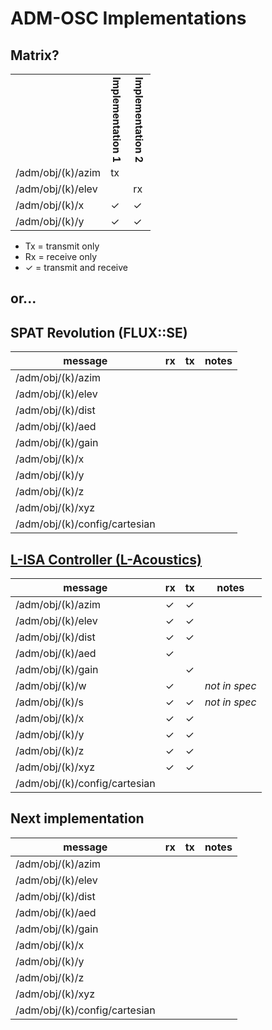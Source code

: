 # ADM-OSC Implementations

## Matrix?

<table>
    <tr>
        <th style="writing-mode:vertical-lr;"></th>
        <th style="writing-mode:vertical-lr;">Implementation 1</th>
        <th style="writing-mode:vertical-lr;">Implementation 2</th>
  </tr>
  <tr>
    <td>/adm/obj/(k)/azim </td>
    <td>tx</td>
    <td></td>
  </tr>
  <tr>
   <td>/adm/obj/(k)/elev</td>
    <td></td>
    <td>rx</td>
  </tr>
  <tr>
    <td>/adm/obj/(k)/x</td>
    <td>&#x2713;</td>
    <td>&#x2713;</td>
  </tr>
  <tr>
   <td>/adm/obj/(k)/y</td>
    <td>&#x2713;</td>
    <td>&#x2713;</td>
  </tr>
</table>

- Tx = transmit only
- Rx = receive only
- &#x2713; = transmit and receive

## or...

## SPAT Revolution (FLUX::SE)

|  message | rx | tx  | notes  |
|---|---|---|---|
| /adm/obj/(k)/azim | | |   |
| /adm/obj/(k)/elev | | |   |
| /adm/obj/(k)/dist | | |   |
| /adm/obj/(k)/aed  | | |   |
| /adm/obj/(k)/gain | | | |
| /adm/obj/(k)/x    | | |  |
| /adm/obj/(k)/y    | | |  |
| /adm/obj/(k)/z    | | |  |
| /adm/obj/(k)/xyz  | | |  |
| /adm/obj/(k)/config/cartesian | | | |

## [L-ISA Controller (L-Acoustics)](https://www.l-acoustics.com/products/l-isa-studio/)

|  message | rx | tx  | notes  |
|---|---|---|---|
| /adm/obj/(k)/azim | &#x2713; | &#x2713;  |   |
| /adm/obj/(k)/elev | &#x2713; | &#x2713;  |   |
| /adm/obj/(k)/dist | &#x2713; | &#x2713; |   |
| /adm/obj/(k)/aed  | &#x2713;  |   |   |
| /adm/obj/(k)/gain |  | &#x2713; | |
| /adm/obj/(k)/w    | &#x2713;  |   |  _not in spec_ |
| /adm/obj/(k)/s    | &#x2713; | &#x2713; | _not in spec_ |
| /adm/obj/(k)/x    | &#x2713; | &#x2713; |  |
| /adm/obj/(k)/y    | &#x2713; | &#x2713; |  |
| /adm/obj/(k)/z    | &#x2713; | &#x2713; |  |
| /adm/obj/(k)/xyz  | &#x2713; | &#x2713; |  |
| /adm/obj/(k)/config/cartesian | | | |

## Next implementation

|  message | rx | tx  | notes  |
|---|---|---|---|
| /adm/obj/(k)/azim | | |   |
| /adm/obj/(k)/elev | | |   |
| /adm/obj/(k)/dist | | |   |
| /adm/obj/(k)/aed  | | |   |
| /adm/obj/(k)/gain | | | |
| /adm/obj/(k)/x    | | |  |
| /adm/obj/(k)/y    | | |  |
| /adm/obj/(k)/z    | | |  |
| /adm/obj/(k)/xyz  | | |  |
| /adm/obj/(k)/config/cartesian | | | |

